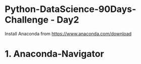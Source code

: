 # Python-DataScience-90Days-Challenge - Day2
Install Anaconda from https://www.anaconda.com/download
# 1. Anaconda-Navigator

